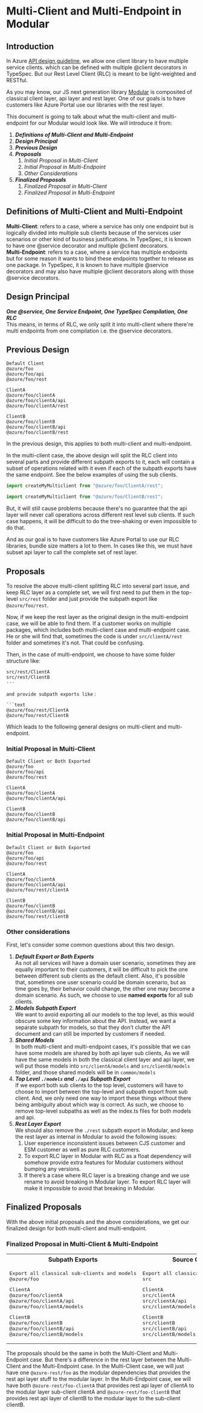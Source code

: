 # Multi-Client and Multi-Endpoint in Modular

## Introduction

In Azure [API design guideline](https://azure.github.io/azure-sdk/general_design.html#client-interface), we allow one client library to have multiple service clients. which can be defined with multiple @client decorators in TypeSpec. But our Rest Level Client (RLC) is meant to be light-weighted and RESTful.  

As you may know, our JS next generation library [Modular](https://github.com/Azure/azure-sdk-for-js/blob/main/design/modular-development.md) is composited of classical client layer, api layer and rest layer. One of our goals is to have customers like Azure Portal use our libraries with the rest layer.

This document is going to talk about what the multi-client and multi-endpoint for our Modular would look like. We will introduce it from:

1. **_Definitions of Multi-Client and Multi-Endpoint_**
1. **_Design Principal_**
1. **_Previous Design_**
1. **_Proposals_**
   1. *_Initial Proposal in Multi-Client_*
   1. *_Initial Proposal in Multi-Endpoint_*
   1. *_Other Considerations_*
1. **_Finalized Proposals_**
   1. *_Finalized Proposal in Multi-Client_*
   1. *_Finalized Proposal in Multi-Endpoint_*

## Definitions of Multi-Client and Multi-Endpoint

**Multi-Client**: refers to a case, where a service has only one endpoint but is logically divided into multiple sub clients because of the services user scenarios or other kind of business justifications. In TypeSpec, it is known to have one @service decorator and multiple @client decorators.  
**Multi-Endpoint**: refers to a case, where a service has multiple endpoints but for some reason it wants to bind these endpoints together to release as one package. In TypeSpec, it is known to have multiple @service decorators and may also have multiple @client decorators along with those @service decorators.

## Design Principal

**_One @service, One Service Endpoint, One TypeSpec Compilation, One RLC_**  
This means, in terms of RLC, we only split it into multi-client where there're multi endpoints from one compilation i.e. the @service decorators.  

## Previous Design

```text
Default Client
@azure/foo
@azure/foo/api
@azure/foo/rest

ClientA
@azure/foo/clientA
@azure/foo/clientA/api
@azure/foo/clientA/rest

ClientB
@azure/foo/clientB
@azure/foo/clientB/api
@azure/foo/clientB/rest
```

In the previous design, this applies to both multi-client and multi-endpoint.

In the multi-client case, the above design will split the RLC client into several parts and provide different subpath exports to it, each will contain a subset of operations related with it even if each of the subpath exports have the same endpoint. See the below examples of using the sub clients.

```typescript
import createMyMulticlient from "@azure/foo/ClientA/rest";
```

```typescript
import createMyMulticlient from "@azure/foo/ClientB/rest";
```

But, it will still cause problems because there's no guarantee that the api layer will never call operations across different rest level sub clients. If such case happens, it will be difficult to do the tree-shaking or even impossible to do that.

And as our goal is to have customers like Azure Portal to use our RLC libraries, bundle size matters a lot to them. In cases like this, we must have subset api layer to call the complete set of rest layer.

## Proposals

To resolve the above multi-client splitting RLC into several part issue, and keep RLC layer as a complete set, we will first need to put them in the top-level `src/rest` folder and just provide the subpath export like `@azure/foo/rest`.  

Now, if we keep the rest layer as the original design in the multi-endpoint case, we will be able to find them.
If a customer works on multiple packages, which includes both multi-client case and multi-endpoint case. He or she will find that, sometimes the code is under `src/clientA/rest` folder and sometimes it's not. That could be confusing.

Then, in the case of multi-endpoint, we choose to have some folder structure like:

```text
src/rest/ClientA 
src/rest/ClientB
···

and provide subpath exports like：

```text
@azure/foo/rest/ClientA
@azure/foo/rest/ClientB
```

Which leads to the following general designs on multi-client and multi-endpoint.

### Initial Proposal in Multi-Client

```text
Default Client or Both Exported
@azure/foo
@azure/foo/api
@azure/foo/rest

ClientA
@azure/foo/clientA
@azure/foo/clientA/api

ClientB
@azure/foo/clientB
@azure/foo/clientB/api
```

### Initial Proposal in Multi-Endpoint

```text
Default Client or Both Exported
@azure/foo
@azure/foo/api
@azure/foo/rest

ClientA
@azure/foo/clientA
@azure/foo/clientA/api
@azure/foo/rest/clientA

ClientB
@azure/foo/clientB
@azure/foo/clientB/api
@azure/foo/rest/clientB
```

### Other considerations

First, let's consider some common questions about this two design.

1. **_Default Export or Both Exports_**  
   As not all services will have a domain user scenario, sometimes they are equally important to their customers, it will be difficult to pick the one between different sub clients as the default client. Also, it's possible that, sometimes one user scenario could be domain scenario, but as time goes by, their behavior could change, the other one may become a domain scenario. As such, we choose to use **named exports** for all sub clients.
1. **_Models Subpath Export_**  
   We want to avoid exporting all our models to the top level, as this would obscure some key information about the API. Instead, we want a separate subpath for models, so that they don’t clutter the API document and can still be imported by customers if needed.
1. **_Shared Models_**  
   In both multi-client and multi-endpoint cases, it's possible that we can have some models are shared by both api layer sub clients, As we will have the same models in both the classical client layer and api layer, we will put those models into `src/clientA/models` and `src/clientB/models` folder, and those shared models will be in `common/models`
1. **_Top Level `./models` and `./api` Subpath Export_**  
   If we export both sub clients to the top level, customers will have to choose to import between the top-level and subpath export from sub client. And, we only need one way to import these things without there being ambiguity about which way is correct. As such, we choose to remove top-level subpaths as well as the index.ts files for both models and api.
1. **_Rest Layer Export_**  
   We should also remove the `./rest` subpath export in Modular, and keep the rest layer as internal in Modular to avoid the following issues:
    1. User experience inconsistent issues between CJS customer and ESM customer as well as pure RLC customers.
    1. To export RLC layer in Modular with RLC as a float dependency will somehow provide extra features for Modular customers without bumping any versions.
    1. If there’s a case where RLC layer is a breaking change and we use rename to avoid breaking in Modular layer. To export RLC layer will make it impossible to avoid that breaking in Modular.

## Finalized Proposals

With the above initial proposals and the above considerations, we get our finalized design for both multi-client and multi-endpoint.

### Finalized Proposal in Multi-Client & Multi-Endpoint

<!-- markdownlint-disable MD033 -->
<table>
  <tr>
    <th>Subpath Exports</th>
    <th>Source Code Structure</th>
  </tr>
  <tr>
    <td>
      <pre lang="typescript">
Export all classical sub-clients and models
@azure/foo
</pre>
<pre lang="typescript">
ClientA
@azure/foo/clientA
@azure/foo/clientA/api
@azure/foo/clientA/models
</pre>
<pre lang="typescript">
ClientB
@azure/foo/clientB
@azure/foo/clientB/api
@azure/foo/clientB/models
</pre>
</td>
<td>
<pre lang="typescript">
Export all classical sub-clients and models
src
</pre>
<pre lang="typescript">
ClientA
src/clientA
src/clientA/api
src/clientA/models
</pre>
<pre lang="typescript">
ClientB
src/clientB
src/clientB/api
src/clientB/models
</pre>
</td>
  </tr>
</table>
<!-- markdownlint-enable MD033 -->

The proposals should be the same in both the Multi-Client and Multi-Endpoint case. But there's a difference in the rest layer between the Multi-Client and the Multi-Endpoint case. In the Multi-Client case, we will just have one `@azure-rest/foo` as the modular dependencies that provides the rest api layer stuff to the modular layer. In the Multi-Endpoint case, we will have both `@azure-rest/foo-clientA` that provides rest api layer of clientA to the modular layer sub-client clientA and `@azure-rest/foo-clientB` that provides rest api layer of clientB to the modular layer to the sub-client clientB.
